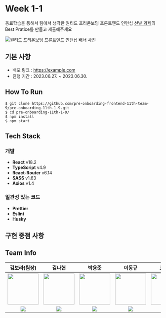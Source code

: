 # Week 1-1

동료학습을 통해서 팀에서 생각한 원티드 프리온보딩 프론트엔드 인턴십 [선발 과제](https://github.com/walking-sunset/selection-task)의 Best Pratice를 만들고 제출해주세요

![원티드 프리온보딩 프론트엔드 인턴십 배너 사진](https://static.wanted.co.kr/images/events/2909/b35918a6.jpg)

## 기본 사항

- 배포 링크 : https://example.com
- 진행 기간 : 2023.06.27. ~ 2023.06.30.

## How To Run

```shell
$ git clone https://github.com/pre-onboarding-frontend-11th-team-9/pre-onboarding-11th-1-9.git
$ cd pre-onboarding-11th-1-9/
$ npm install
$ npm start
```

## Tech Stack

### 개발

- **React** v18.2
- **TypeScript** v4.9
- **React-Router** v6.14
- **SASS** v1.63
- **Axios** v1.4

### 일관성 있는 코드

- **Prettier**
- **Eslint**
- **Husky**

## 구현 중점 사항

## Team Info

| 김보라(팀장)                                                                                                                                                                           | 김나현                                                                                                                                                                             | 박용준                                                                                                                                                                           | 이동규                                                                                                                                                                                     | 조은선                                                                                                                                                                     | 편경진                                                                                                                                                                           |
| -------------------------------------------------------------------------------------------------------------------------------------------------------------------------------------- | ---------------------------------------------------------------------------------------------------------------------------------------------------------------------------------- | -------------------------------------------------------------------------------------------------------------------------------------------------------------------------------- | ------------------------------------------------------------------------------------------------------------------------------------------------------------------------------------------ | -------------------------------------------------------------------------------------------------------------------------------------------------------------------------- | -------------------------------------------------------------------------------------------------------------------------------------------------------------------------------- |
| <img width='100' height='100' src="https://avatars.githubusercontent.com/u/52031484?v=4" />                                                                                            | <img width='100' height='100' src="https://avatars.githubusercontent.com/u/103403660?v=4" />                                                                                       | <img width='100' height='100' src="https://avatars.githubusercontent.com/u/61629480?v=4" />                                                                                      | <img width='100' height='100' src="https://avatars.githubusercontent.com/u/88726990?v=4" />                                                                                                | <img width='100' height='100' src="https://avatars.githubusercontent.com/u/115976203?v=4" />                                                                               | <img width='100' height='100' src="https://avatars.githubusercontent.com/u/95751232?v=4" />                                                                                      |
| <center><a href="https://github.com/rockbell89" target="_blank"><img src="https://img.shields.io/badge/rockbell89-181717?style=flat-square&logo=github&logoColor=white"/></a></center> | <center><a href="https://github.com/reezekim" target="_blank"><img src="https://img.shields.io/badge/reezekim-181717?style=flat-square&logo=github&logoColor=white"/></a></center> | <center><a href="https://github.com/yoopark" target="_blank"><img src="https://img.shields.io/badge/yoopark-181717?style=flat-square&logo=github&logoColor=white"/></a></center> | <center><a href="https://github.com/tenenger7125" target="_blank"><img src="https://img.shields.io/badge/tenenger7125-181717?style=flat-square&logo=github&logoColor=white"/></a></center> | <center><a href="https://github.com/es39" target="_blank"><img src="https://img.shields.io/badge/es39-181717?style=flat-square&logo=github&logoColor=white"/></a></center> | <center><a href="https://github.com/kjindev" target="_blank"><img src="https://img.shields.io/badge/kjindev-181717?style=flat-square&logo=github&logoColor=white"/></a></center> |
